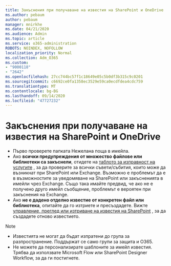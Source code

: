 ```yaml
---
title: Закъснения при получаване на известия на SharePoint и OneDrive
ms.author: pebaum
author: pebaum
manager: mnirkhe
ms.date: 04/21/2020
ms.audience: Admin
ms.topic: article
ms.service: o365-administration
ROBOTS: NOINDEX, NOFOLLOW
localization_priority: Normal
ms.collection: Adm_O365
ms.custom:
- "9000118"
- "2642"
ms.openlocfilehash: 27cc744bc57f1c18649e05c5b0df3b315c9c0201
ms.sourcegitcommit: c6692ce0fa1358ec3529e59ca0ecdfdea4cdc759
ms.translationtype: MT
ms.contentlocale: bg-BG
ms.lasthandoff: 09/14/2020
ms.locfileid: "47727232"
---
```

# <a name="delays-in-receiving-sharepoint-and-onedrive-alerts"></a>Закъснения при получаване на известия на SharePoint и OneDrive

- Първо проверете папката Нежелана поща в имейла.
- Ако **всички предупреждения от множество файлове или библиотеки са закъснели**, отидете на [таблото за изправност на услугите](https://portal.office.com/adminportal/home?ref=/servicehealth) , за да проверите за всички съвети/събития, които може да възникнат при SharePoint или Exchange. Възможно е проблемът да е в възможностите за уведомяване на SharePoint или закъсненията в имейли чрез Exchange. Също така имайте предвид, че ако не е получено друго имейл съобщение, проблемът е вероятен при закъснения на Exchange.
- Ако **не е дадено отделно известие от конкретен файл или библиотека**, опитайте да го изтриете и пресъздадете. Вижте [управление, преглед или изтриване на известия на SharePoint](https://support.microsoft.com/office/99dfb19c-9a90-4a8c-aba1-aa8c8afb0de2) , за да създадете отново известието.

> [!NOTE]
> - Известията не могат да бъдат изпратени до група за разпространение. Поддържат се само групи за защита и O365.
> - Не можете да персонализирате шаблоните за имейл известия. Трябва да използвате Microsoft Flow или SharePoint Designer Workflow, за да ги постигнете.
